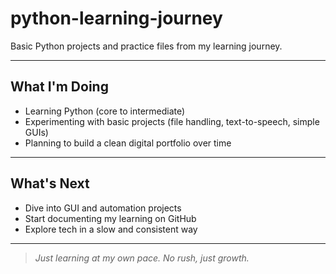 # python-learning-journey
Basic Python projects and practice files from my learning journey.

---

## What I'm Doing

- Learning Python (core to intermediate)
- Experimenting with basic projects (file handling, text-to-speech, simple GUIs)
- Planning to build a clean digital portfolio over time

---

## What's Next

- Dive into GUI and automation projects  
- Start documenting my learning on GitHub  
- Explore tech in a slow and consistent way

---

> _Just learning at my own pace. No rush, just growth._
